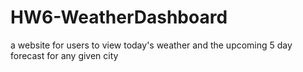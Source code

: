 # HW6-WeatherDashboard
a website for users to view today's weather and the upcoming 5 day forecast for any given city
